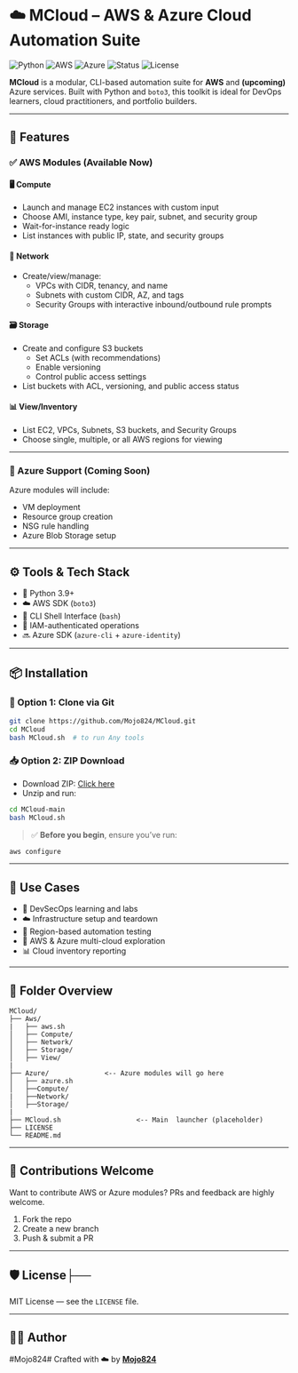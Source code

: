 # ☁️ MCloud – AWS & Azure Cloud Automation Suite

![Python](https://img.shields.io/badge/Python-3.9+-blue.svg)
![AWS](https://img.shields.io/badge/AWS-EC2%20%7C%20S3%20%7C%20VPC-orange)
![Azure](https://img.shields.io/badge/Azure-Support%20Coming%20Soon-blue)
![Status](https://img.shields.io/badge/Project-Active%20Development-informational)
![License](https://img.shields.io/badge/License-MIT-green)

**MCloud** is a modular, CLI-based automation suite for **AWS** and **(upcoming)** Azure services. Built with Python and `boto3`, this toolkit is ideal for DevOps learners, cloud practitioners, and portfolio builders.

---

## 🚀 Features

### ✅ AWS Modules (Available Now)

#### 🖥️ Compute
- Launch and manage EC2 instances with custom input
- Choose AMI, instance type, key pair, subnet, and security group
- Wait-for-instance ready logic
- List instances with public IP, state, and security groups

#### 🧱 Network
- Create/view/manage:
  - VPCs with CIDR, tenancy, and name
  - Subnets with custom CIDR, AZ, and tags
  - Security Groups with interactive inbound/outbound rule prompts

#### 🗃️ Storage
- Create and configure S3 buckets
  - Set ACLs (with recommendations)
  - Enable versioning
  - Control public access settings
- List buckets with ACL, versioning, and public access status

#### 📊 View/Inventory
- List EC2, VPCs, Subnets, S3 buckets, and Security Groups
- Choose single, multiple, or all AWS regions for viewing

---

### 🔵 Azure Support (Coming Soon)

Azure modules will include:
- VM deployment
- Resource group creation
- NSG rule handling
- Azure Blob Storage setup


---

## ⚙️ Tools & Tech Stack

- 🐍 Python 3.9+
- ☁️ AWS SDK (`boto3`)
- 🧩 CLI Shell Interface (`bash`)
- 🔐 IAM-authenticated operations
- 🔜 Azure SDK (`azure-cli` + `azure-identity`)

---

## 📦 Installation

### 🔧 Option 1: Clone via Git
```bash
git clone https://github.com/Mojo824/MCloud.git
cd MCloud
bash MCloud.sh  # to run Any tools
```

### 📥 Option 2: ZIP Download
- Download ZIP: [Click here](https://github.com/Mojo824/MCloud/archive/refs/heads/main.zip)
- Unzip and run:
```bash
cd MCloud-main
bash MCloud.sh
```

> ✅ **Before you begin**, ensure you’ve run:
```bash
aws configure
```

---

## 🧰 Use Cases

- 🔐 DevSecOps learning and labs
- ☁️ Infrastructure setup and teardown
- 🔄 Region-based automation testing
- 🧪 AWS & Azure multi-cloud exploration
- 📊 Cloud inventory reporting

---

## 📁 Folder Overview

```text
MCloud/
├── Aws/
|   ├── aws.sh
│   ├── Compute/
│   ├── Network/
│   ├── Storage/
│   ├── View/
|
├── Azure/              <-- Azure modules will go here
│   ├── azure.sh 
│   ├──Compute/
|   ├──Network/
│   ├──Storage/
|   
├── MCloud.sh                   <-- Main  launcher (placeholder)
├── LICENSE
└── README.md
```

---

## 👥 Contributions Welcome

Want to contribute AWS or Azure modules? PRs and feedback are highly welcome.

1. Fork the repo
2. Create a new branch
3. Push & submit a PR

---

## 🛡️ License├──

MIT License — see the `LICENSE` file.

---

## 👨‍💻 Author
#Mojo824#
Crafted with ☁️ by [**Mojo824**](https://github.com/Mojo824)
